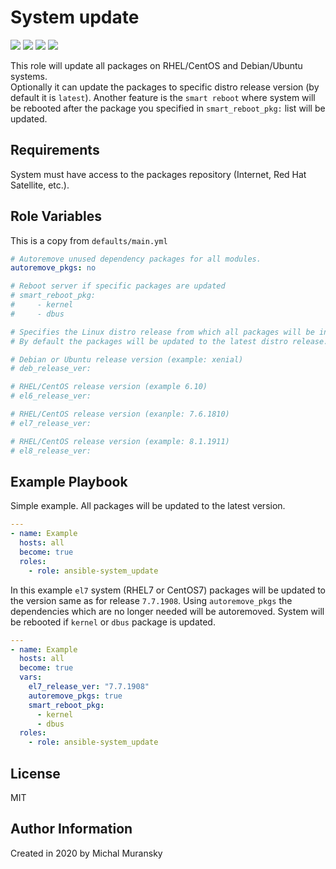 System update
=========

<a href="https://galaxy.ansible.com/monolithprojects/system_update"><img src="https://img.shields.io/ansible/quality/46110?style=flat&logo=ansible"/></a> 
<a href="https://galaxy.ansible.com/monolithprojects/system_update"><img src="https://img.shields.io/ansible/role/d/46110"/></a> 
<a href="https://galaxy.ansible.com/monolithprojects/system_update"><img src="https://img.shields.io/github/v/release/MonolithProjects/ansible-system_update"/></a> 
<a href="https://github.com/MonolithProjects/ansible-system_update/actions"><img src="https://github.com/MonolithProjects/ansible-system_update/workflows/molecule%20test/badge.svg?branch=master"/></a>

This role will update all packages on RHEL/CentOS and Debian/Ubuntu systems.  
Optionally it can update the packages to specific distro release version (by default it is `latest`).
Another feature is the `smart reboot` where system will be rebooted after the package you specified in `smart_reboot_pkg:` list will be updated.

Requirements
------------

System must have access to the packages repository (Internet, Red Hat Satellite, etc.).


Role Variables
--------------

This is a copy from `defaults/main.yml`

```yaml
# Autoremove unused dependency packages for all modules.
autoremove_pkgs: no

# Reboot server if specific packages are updated
# smart_reboot_pkg:
#     - kernel
#     - dbus

# Specifies the Linux distro release from which all packages will be installed.
# By default the packages will be updated to the latest distro release.

# Debian or Ubuntu release version (example: xenial)
# deb_release_ver:

# RHEL/CentOS release version (example 6.10)
# el6_release_ver:

# RHEL/CentOS release version (exanple: 7.6.1810)
# el7_release_ver:

# RHEL/CentOS release version (example: 8.1.1911)
# el8_release_ver:
```

Example Playbook
----------------

Simple example. All packages will be updated to the latest version.

```yaml
---
- name: Example
  hosts: all
  become: true
  roles:
    - role: ansible-system_update
```

In this example `el7` system (RHEL7 or CentOS7) packages will be updated to the version same as for release `7.7.1908`. 
Using `autoremove_pkgs` the dependencies which are no longer needed will be autoremoved. 
System will be rebooted if `kernel` or `dbus` package is updated.  

```yaml
---
- name: Example
  hosts: all
  become: true
  vars:
    el7_release_ver: "7.7.1908"
    autoremove_pkgs: true
    smart_reboot_pkg:
      - kernel
      - dbus
  roles:
    - role: ansible-system_update
```

License
-------

MIT

Author Information
------------------

Created in 2020 by Michal Muransky